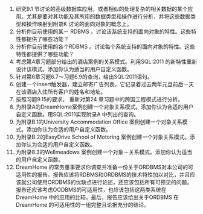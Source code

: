 1. 研究9.1 节讨论的高级数据库应用，或者相似的处理复杂的相关数据的某个应用。尤其是要对其功能及其所用的数据类型和操作进行分析，并将这些数据类型和操作映射到附录K 讨论的面向对象的概念上。
2. 分析你目前使用的某－ RDBMS 。讨论该系统支持的面向对象的特性。这些特性都提供了哪些功能？
3. 分析你目前使用的各个RDBMS 。讨论每个系统支持的面向对象的特性。这些特性都提供了哪些功能？
4. 考虑第4章习题部分给出的酒店案例的关系模式。利用SQL:2011 的新特性重新设计该模式。添加你认为适当的用户自定义函数。
5. 针对第6章习题6.7～习题6.9的查询，给出SQL:2011语句。
6. 创建一个insert触发器，建立邮寄广告列表，它记录着过去两年元旦前后一天在该酒店入住所有客户的姓名和地址。
7. 按照习题9.15的要求， 重新对第24 章习题中的跨国工程模式进行分析。
8. 为附录A的DreamHome案例创建一个对象关系模式。添加你认为合适的用户自定义函数。用SQL:2011实现附录A 中列出的查询。
9. 为附录B.1的University Accommodation Office 案例创建一个对象关系模式。添加你认为合适的用户自定义函数。
10. 为附录B.2的EasyDrive School of Motoring 案例创建一个对象关系模式。添加你认为合适的用户自定义函数。
11. 为附录8.3的Wellmeadows 案例创建一个对象－关系模式。添加你认为适当的用户自定义函数。
12. DreamHome 的常务董事要求你调查并准备一份关于ORDBMS对本公司的可适用性的报告。报告应该将RDBMS和ORDBMS的技术特性加以对比，并且应该就公司使用ORDBMS的优缺点进行论述，还应该包括所有可预见的问题。报告还应该考虑OODBMS的可适用性，也应该包括这两类系统在DreamHome 中的应用的比较。最后，报告应该给出关于ORDBMS 在
DreamHome 的可适用性的一组完整且论据充分的结论。